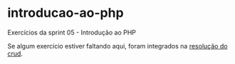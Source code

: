 # introducao-ao-php
Exercícios da sprint 05 - Introdução ao PHP

Se algum exercício estiver faltando aqui, foram integrados na <a href='https://github.com/EleazarFreitas/beacademy-devstart-crud-contatos-php'>resolução do crud</a>.
